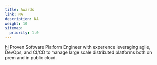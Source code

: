 ```yaml
---
title: Awards
link: NA
description: NA
weight: 10
sitemap:
  priority: 1.0
---
```


<a href="http://google.com">hi</a>
Proven Software Platform Engineer with experience leveraging agile, DevOps, and CI/CD to manage large scale distributed platforms both on prem and in public cloud.
